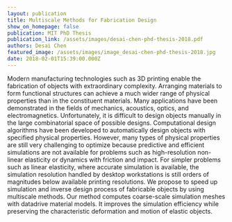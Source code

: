 ```yaml
---
layout: publication
title: Multiscale Methods for Fabrication Design
show_on_homepage: false
publication: MIT PhD Thesis
publication_link: /assets/images/desai-chen-phd-thesis-2018.pdf
authors: Desai Chen
featured_image: /assets/images/image_desai-chen-phd-thesis-2018.jpg
date: 2018-02-01T15:39:00.000Z
---
```

Modern manufacturing technologies such as 3D printing enable the fabrication of objects with extraordinary complexity. Arranging materials to form functional structures can achieve a much wider range of physical properties than in the constituent materials. Many applications have been demonstrated in the fields of mechanics, acoustics, optics, and electromagnetics. Unfortunately, it is difficult to design objects manually in the large combinatorial space of possible designs. Computational design algorithms have been developed to automatically design objects with specified physical properties. However, many types of physical properties are still very challenging to optimize because predictive and efficient simulations are not available for problems such as high-resolution non-linear elasticity or dynamics with friction and impact. For simpler problems such as linear elasticity, where accurate simulation is available, the simulation resolution handled by desktop workstations is still orders of magnitudes below available printing resolutions. We propose to speed up simulation and inverse design process of fabricable objects by using multiscale methods. Our method computes coarse-scale simulation meshes with datadrive material models. It improves the simulation efficiency while preserving the characteristic deformation and motion of elastic objects.